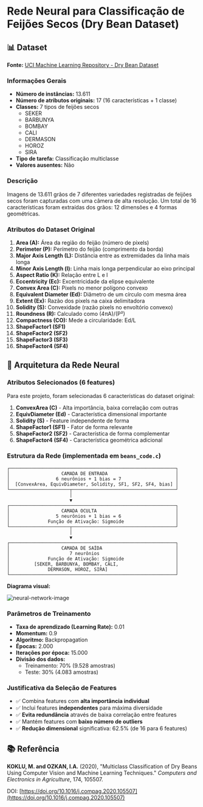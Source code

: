 # Rede Neural para Classificação de Feijões Secos (Dry Bean Dataset)

## 📊 Dataset
**Fonte:** [UCI Machine Learning Repository - Dry Bean Dataset](https://archive.ics.uci.edu/dataset/602/dry+bean+dataset)

### Informações Gerais
- **Número de instâncias:** 13.611
- **Número de atributos originais:** 17 (16 características + 1 classe)
- **Classes:** 7 tipos de feijões secos
  - SEKER
  - BARBUNYA
  - BOMBAY
  - CALI
  - DERMASON
  - HOROZ
  - SIRA
- **Tipo de tarefa:** Classificação multiclasse
- **Valores ausentes:** Não

### Descrição
Imagens de 13.611 grãos de 7 diferentes variedades registradas de feijões secos foram capturadas com uma câmera de alta resolução. Um total de 16 características foram extraídas dos grãos: 12 dimensões e 4 formas geométricas.

### Atributos do Dataset Original
1. **Area (A):** Área da região do feijão (número de pixels)
2. **Perimeter (P):** Perímetro do feijão (comprimento da borda)
3. **Major Axis Length (L):** Distância entre as extremidades da linha mais longa
4. **Minor Axis Length (l):** Linha mais longa perpendicular ao eixo principal
5. **Aspect Ratio (K):** Relação entre L e l
6. **Eccentricity (Ec):** Excentricidade da elipse equivalente
7. **Convex Area (C):** Pixels no menor polígono convexo
8. **Equivalent Diameter (Ed):** Diâmetro de um círculo com mesma área
9. **Extent (Ex):** Razão dos pixels na caixa delimitadora
10. **Solidity (S):** Convexidade (razão pixels no envoltório convexo)
11. **Roundness (R):** Calculado como (4πA)/(P²)
12. **Compactness (CO):** Mede a circularidade: Ed/L
13. **ShapeFactor1 (SF1)**
14. **ShapeFactor2 (SF2)**
15. **ShapeFactor3 (SF3)**
16. **ShapeFactor4 (SF4)**

## 🧠 Arquitetura da Rede Neural

### Atributos Selecionados (6 features)
Para este projeto, foram selecionadas 6 características do dataset original:

1. **ConvexArea (C)** - Alta importância, baixa correlação com outras
2. **EquivDiameter (Ed)** - Característica dimensional importante
3. **Solidity (S)** - Feature independente de forma
4. **ShapeFactor1 (SF1)** - Fator de forma relevante
5. **ShapeFactor2 (SF2)** - Característica de forma complementar
6. **ShapeFactor4 (SF4)** - Característica geométrica adicional

### Estrutura da Rede (implementada em `beans_code.c`)

```
┌─────────────────────────────────────────────────────────────┐
│                   CAMADA DE ENTRADA                         │
│                 6 neurônios + 1 bias = 7                    │
│  [ConvexArea, EquivDiameter, Solidity, SF1, SF2, SF4, bias] │
└──────────────────────┬──────────────────────────────────────┘
                       │
                       ▼
┌─────────────────────────────────────────────────────────────┐
│                   CAMADA OCULTA                             │
│                 5 neurônios + 1 bias = 6                    │
│              Função de Ativação: Sigmoide                   │
└──────────────────────┬──────────────────────────────────────┘
                       │
                       ▼
┌─────────────────────────────────────────────────────────────┐
│                   CAMADA DE SAÍDA                           │
│                      7 neurônios                            │
│              Função de Ativação: Sigmoide                   │
│         [SEKER, BARBUNYA, BOMBAY, CALI,                     │
│              DERMASON, HOROZ, SIRA]                         │
└─────────────────────────────────────────────────────────────┘
```

**Diagrama visual:** 

![neural-network-image](https://github.com/user-attachments/assets/b3543778-bd2a-4f5b-9d35-960bdd0f7357)

### Parâmetros de Treinamento
- **Taxa de aprendizado (Learning Rate):** 0.01
- **Momentum:** 0.9
- **Algoritmo:** Backpropagation
- **Épocas:** 2.000
- **Iterações por época:** 15.000
- **Divisão dos dados:**
  - Treinamento: 70% (9.528 amostras)
  - Teste: 30% (4.083 amostras)

### Justificativa da Seleção de Features
- ✅ Combina features com **alta importância individual**
- ✅ Inclui features **independentes** para máxima diversidade
- ✅ **Evita redundância** através de baixa correlação entre features
- ✅ Mantém features com **baixo número de outliers**
- ✅ **Redução dimensional** significativa: 62.5% (de 16 para 6 features)

## 📚 Referência
**KOKLU, M. and OZKAN, I.A.** (2020), "Multiclass Classification of Dry Beans Using Computer Vision and Machine Learning Techniques." *Computers and Electronics in Agriculture*, 174, 105507.

DOI: [https://doi.org/10.1016/j.compag.2020.105507](https://doi.org/10.1016/j.compag.2020.105507)
